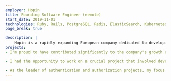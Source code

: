 ```yaml
---
employer: Hopin
title: Founding Software Engineer (remote)
start_date: 2019-11-01
technologies: Ruby, Rails, PostgreSQL, Redis, ElasticSearch, Kubernetes, Terraform
page_break: true

description: |
    Hopin is a rapidly expanding European company dedicated to developing an all-inclusive platform for virtual, hybrid, and onsite events. Their innovative products, such as StreamYard, Streamable, and Session, are designed to connect individuals and build communities.
projects:
- I'm proud to have contributed significantly to the company's growth as the 6th employee, driving various initiatives ranging from API development, billing, scaling, and stress testing. My experience and expertise in the field have enabled me to conduct numerous technical and non-technical interviews, resulting in hundreds of successful hires.

- I had the opportunity to work on a crucial project that involved developing and optimizing the API that powered real-time online events. I had to work closely with the project team to understand the requirements and design an efficient and reliable API. The API needed to be scalable and handle numerous requests simultaneously, ensuring a seamless and uninterrupted user experience during events.

- As the leader of authentication and authorization projects, my focus was to implement industry-standard protocols such as OAuth2 and OpenID Connect to ensure that our user's data is secure, yet easily accessible across different applications. By spearheading this project, I was able to facilitate the seamless sharing of accounts and data between our applications, leading to a significant improvement in the user experience and overall performance of our products. Our implementation not only enhanced the efficiency and security of our systems, but also provided a convenient and efficient way for users to access their data across various applications.
---
```

